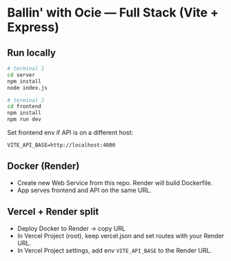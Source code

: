 # Ballin' with Ocie — Full Stack (Vite + Express)

## Run locally
```bash
# terminal 1
cd server
npm install
node index.js

# terminal 2
cd frontend
npm install
npm run dev
```

Set frontend env if API is on a different host:
```
VITE_API_BASE=http://localhost:4000
```

## Docker (Render)
- Create new Web Service from this repo. Render will build Dockerfile.
- App serves frontend and API on the same URL.

## Vercel + Render split
- Deploy Docker to Render → copy URL
- In Vercel Project (root), keep vercel.json and set routes with your Render URL.
- In Vercel Project settings, add env `VITE_API_BASE` to the Render URL.
